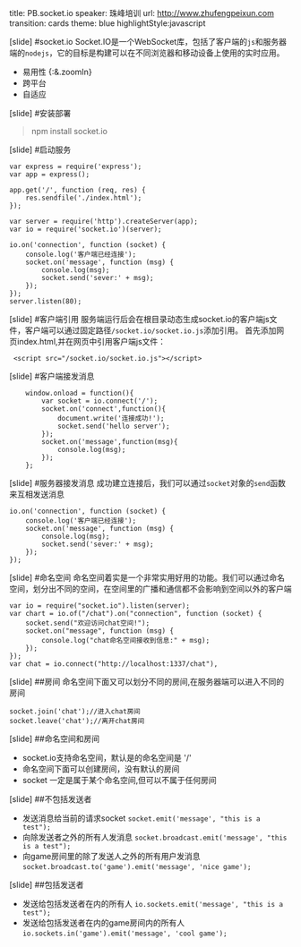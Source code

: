 title: PB.socket.io
speaker:  珠峰培训
url: http://www.zhufengpeixun.com
transition: cards
theme: blue
highlightStyle:javascript

[slide]
#socket.io
Socket.IO是一个WebSocket库，包括了客户端的`js`和服务器端的`nodejs`，它的目标是构建可以在不同浏览器和移动设备上使用的实时应用。
* 易用性 {:&.zoomIn}
* 跨平台
* 自适应

[slide]
#安装部署
> npm install socket.io

[slide]
#启动服务
```node
var express = require('express');
var app = express();

app.get('/', function (req, res) {
    res.sendfile('./index.html');
});

var server = require('http').createServer(app);
var io = require('socket.io')(server);

io.on('connection', function (socket) {
    console.log('客户端已经连接');
    socket.on('message', function (msg) {
        console.log(msg);
        socket.send('sever:' + msg);
    });
});
server.listen(80);
```

[slide]
#客户端引用
服务端运行后会在根目录动态生成socket.io的客户端js文件，客户端可以通过固定路径`/socket.io/socket.io.js`添加引用。
首先添加网页index.html,并在网页中引用客户端js文件：  
```
 <script src="/socket.io/socket.io.js"></script>
```

[slide]
#客户端接发消息
```
    window.onload = function(){
        var socket = io.connect('/');
        socket.on('connect',function(){
            document.write('连接成功!');
            socket.send('hello server');
        });
        socket.on('message',function(msg){
            console.log(msg);
        });
    };
```

[slide]
#服务器接发消息
成功建立连接后，我们可以通过`socket`对象的`send`函数来互相发送消息
```
io.on('connection', function (socket) {
    console.log('客户端已经连接');
    socket.on('message', function (msg) {
        console.log(msg);
        socket.send('sever:' + msg);
    });
});
```
[slide]
#命名空间
命名空间着实是一个非常实用好用的功能。我们可以通过命名空间，划分出不同的空间，在空间里的广播和通信都不会影响到空间以外的客户端
```
var io = require("socket.io").listen(server);
var chart = io.of("/chat").on("connection", function (socket) {
    socket.send("欢迎访问chat空间!");
    socket.on("message", function (msg) {
        console.log("chat命名空间接收到信息:" + msg);
    });
});
var chat = io.connect("http://localhost:1337/chat"),
```

[slide]
##房间
命名空间下面又可以划分不同的房间,在服务器端可以进入不同的房间
```
socket.join('chat');//进入chat房间
socket.leave('chat');//离开chat房间
```

[slide]
##命名空间和房间
* socket.io支持命名空间，默认是的命名空间是 '/'
* 命名空间下面可以创建房间，没有默认的房间
* socket 一定是属于某个命名空间,但可以不属于任何房间

[slide]
##不包括发送者
- 发送消息给当前的请求socket
```socket.emit('message', "this is a test");```
- 向除发送者之外的所有人发消息
```socket.broadcast.emit('message', "this is a test");```
- 向game房间里的除了发送人之外的所有用户发消息
```socket.broadcast.to('game').emit('message', 'nice game');```

[slide]
##包括发送者
- 发送给包括发送者在内的所有人
```io.sockets.emit('message', "this is a test");```
- 发送给包括发送者在内的game房间内的所有人
```io.sockets.in('game').emit('message', 'cool game');```